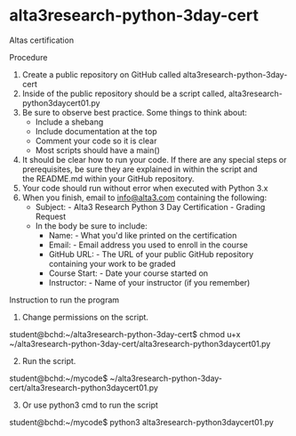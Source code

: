# alta3research-python-3day-cert
Altas certification 

Procedure
1. Create a public repository on GitHub called alta3research-python-3day-cert
2. Inside of the public repository should be a script called, alta3research-python3daycert01.py
3. Be sure to observe best practice. Some things to think about:
    * Include a shebang
    * Include documentation at the top
    * Comment your code so it is clear
    * Most scripts should have a main()
4. It should be clear how to run your code. If there are any special steps or prerequisites, be sure they are explained in within the script and the README.md within your GitHub repository.
5. Your code should run without error when executed with Python 3.x
6. When you finish, email to info@alta3.com containing the following:
    * Subject: - Alta3 Research Python 3 Day Certification - Grading Request
    * In the body be sure to include:
        * Name: - What you'd like printed on the certification
        * Email: - Email address you used to enroll in the course
        * GitHub URL: - The URL of your public GitHub repository containing your work to be graded
        * Course Start: - Date your course started on
        * Instructor: - Name of your instructor (if you remember)




Instruction to run the program 
1. Change permissions on the script.

student@bchd:~/alta3research-python-3day-cert$ chmod u+x ~/alta3research-python-3day-cert/alta3research-python3daycert01.py

2. Run the script.

student@bchd:~/mycode$ ~/alta3research-python-3day-cert/alta3research-python3daycert01.py

3. Or use python3 cmd to run the script

student@bchd:~/mycode$ python3 alta3research-python3daycert01.py
